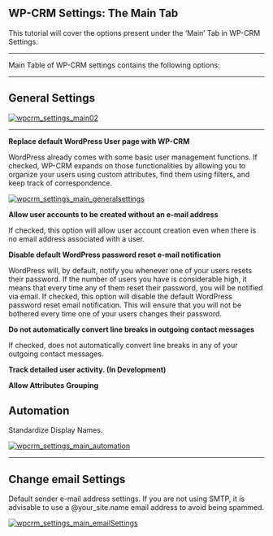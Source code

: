 ## WP-CRM Settings: The Main Tab

This tutorial will cover the options present under the ‘Main’ Tab in WP-CRM Settings.

* * *

Main Table of WP-CRM settings contains the following options:

* * *

## General Settings

[![wpcrm_settings_main02](https://storage.googleapis.com/media.usabilitydynamics.com/2012/03/wpcrm_settings_main022.png)](https://storage.googleapis.com/media.usabilitydynamics.com/2012/03/wpcrm_settings_main022.png)

* * *

**Replace default WordPress User page with WP-CRM**

WordPress already comes with some basic user management functions. If checked, WP-CRM expands on those functionalities by allowing you to organize your users using custom attributes, find them using filters, and keep track of correspondence.

[![wpcrm_settings_main_generalsettings](https://storage.googleapis.com/media.usabilitydynamics.com/2012/03/wpcrm_settings_main_generalsettings.png)](https://storage.googleapis.com/media.usabilitydynamics.com/2012/03/wpcrm_settings_main_generalsettings.png)

**Allow user accounts to be created without an e-mail address**

If checked, this option will allow user account creation even when there is no email address associated with a user.

**Disable default WordPress password reset e-mail notification**

WordPress will, by default, notify you whenever one of your users resets their password. If the number of users you have is considerable high, it means that every time any of them reset their password, you will be notified via email. If checked, this option will disable the default WordPress password reset email notification. This will ensure that you will not be bothered every time one of your users changes their password.

**Do not automatically convert line breaks in outgoing contact messages**

If checked, does not automatically convert line breaks in any of your outgoing contact messages.

**Track detailed user activity. (In Development)**

**Allow Attributes Grouping**

## Automation

Standardize Display Names.

[![wpcrm_settings_main_automation](https://storage.googleapis.com/media.usabilitydynamics.com/2012/03/wpcrm_settings_main_automation1.png)](https://storage.googleapis.com/media.usabilitydynamics.com/2012/03/wpcrm_settings_main_automation1.png)

* * *

## Change email Settings

Default sender e-mail address settings. If you are not using SMTP, it is advisable to use a @your_site.name email address to avoid being spammed.

[![wpcrm_settings_main_emailSettings](https://storage.googleapis.com/media.usabilitydynamics.com/2012/03/wpcrm_settings_main_emailSettings1.png)](https://storage.googleapis.com/media.usabilitydynamics.com/2012/03/wpcrm_settings_main_emailSettings1.png)